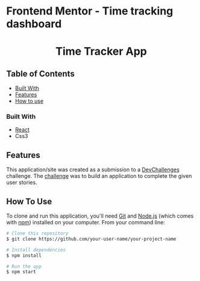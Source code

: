 # Frontend Mentor - Time tracking dashboard


<!-- Please update value in the {}  -->

<h1 align="center">Time Tracker App</h1>

<!-- TABLE OF CONTENTS -->

## Table of Contents


  - [Built With](#built-with)
- [Features](#features)
- [How to use](#how-to-use)



### Built With

<!-- This section should list any major frameworks that you built your project using. Here are a few examples.-->

- [React](https://reactjs.org/)
- Css3

## Features

<!-- List the features of your application or follow the template. Don't share the figma file here :) -->

This application/site was created as a submission to a [DevChallenges](https://devchallenges.io/challenges) challenge. The [challenge](https://devchallenges.io/challenges/3JFYedSOZqAxYuOCNmYD) was to build an application to complete the given user stories.

## How To Use

<!-- Example: -->

To clone and run this application, you'll need [Git](https://git-scm.com) and [Node.js](https://nodejs.org/en/download/) (which comes with [npm](http://npmjs.com)) installed on your computer. From your command line:

```bash
# Clone this repository
$ git clone https://github.com/your-user-name/your-project-name

# Install dependencies
$ npm install

# Run the app
$ npm start
```



